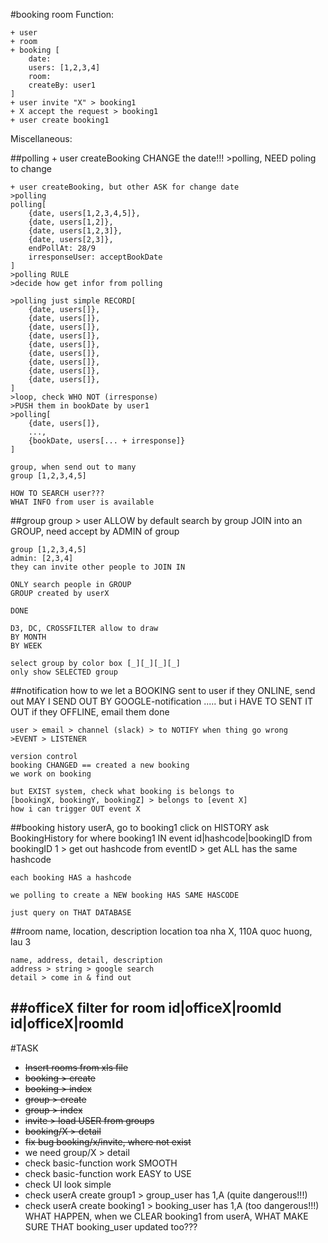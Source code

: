 #booking room
Function:

	+ user
	+ room
	+ booking [
		date:
		users: [1,2,3,4]
		room:
		createBy: user1
	]
	+ user invite "X" > booking1
	+ X accept the request > booking1
	+ user create booking1

Miscellaneous:

##polling
	+ user createBooking CHANGE the date!!!
	>polling, NEED poling to change

	+ user createBooking, but other ASK for change date
	>polling
	polling[
		{date, users[1,2,3,4,5]},
		{date, users[1,2]},
		{date, users[1,2,3]},
		{date, users[2,3]},
		endPollAt: 28/9
		irresponseUser: acceptBookDate
	]
	>polling RULE
	>decide how get infor from polling

	>polling just simple RECORD[
		{date, users[]},
		{date, users[]},
		{date, users[]},
		{date, users[]},
		{date, users[]},
		{date, users[]},
		{date, users[]},
		{date, users[]},
		{date, users[]},
	]
	>loop, check WHO NOT (irresponse)
	>PUSH them in bookDate by user1
	>polling[
		{date, users[]},
		...,
		{bookDate, users[... + irresponse]}
	]

	group, when send out to many
	group [1,2,3,4,5]

	HOW TO SEARCH user???
	WHAT INFO from user is available

##group
	group > user
	ALLOW by default search by group
	JOIN into an GROUP, need accept by ADMIN of group

	group [1,2,3,4,5]
	admin: [2,3,4]
	they can invite other people to JOIN IN

	ONLY search people in GROUP
	GROUP created by userX

	DONE

	D3, DC, CROSSFILTER allow to draw 
	BY MONTH
	BY WEEK

	select group by color box [_][_][_][_]
	only show SELECTED group

##notification
	how to we let a BOOKING sent to user
	if they ONLINE, send out
	MAY I SEND OUT BY GOOGLE-notification
	.....
	but i HAVE TO SENT IT OUT
	if they OFFLINE, email them
	done

	user > email > channel (slack) > to NOTIFY when thing go wrong
	>EVENT > LISTENER

	version control
	booking CHANGED == created a new booking
	we work on booking

	but EXIST system, check what booking is belongs to
	[bookingX, bookingY, bookingZ] > belongs to [event X]
	how i can trigger OUT event X

##booking history
	userA, go to booking1
	click on HISTORY
	ask BookingHistory for where booking1 IN
	event id|hashcode|bookingID
	from bookingID 1 > get out hashcode
	from eventID > get ALL has the same hashcode

	each booking HAS a hashcode

	we polling to create a NEW booking HAS SAME HASCODE

	just query on THAT DATABASE

##room
	name, location, description
	location toa nha X, 110A quoc huong, lau 3

	name, address, detail, description
	address > string > google search
	detail > come in & find out

##officeX
	filter for room
	id|officeX|roomId
	id|officeX|roomId
----------------
#TASK
+ ~~Insert rooms from xls file~~
+ ~~booking > create~~
+ ~~booking > index~~
+ ~~group > create~~
+ ~~group > index~~
+ ~~invite > load USER from groups~~
+ ~~booking/X > detail~~
+ ~~fix bug booking/x/invite, where not exist~~
+ we need group/X > detail
+ check basic-function work SMOOTH
+ check basic-function work EASY to USE
+ check UI look simple
+ check userA create group1 > group_user has 1,A (quite dangerous!!!)
+ check userA create booking1 > booking_user has 1,A (too dangerous!!!)
WHAT HAPPEN, when we CLEAR booking1 from userA, WHAT MAKE SURE THAT booking_user updated too???